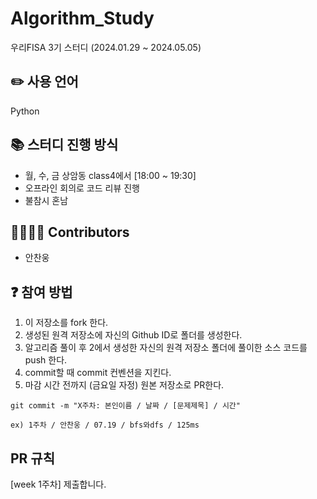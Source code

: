 # Algorithm_Study
우리FISA 3기 스터디 (2024.01.29 ~ 2024.05.05)

## ✏️ 사용 언어
Python

## 📚 스터디 진행 방식
- 월, 수, 금 상암동 class4에서 [18:00 ~ 19:30]
- 오프라인 회의로 코드 리뷰 진행
- 불참시 혼남

## 👨‍👩‍👧‍👦 Contributors
- 안찬웅

## ❓ 참여 방법
1. 이 저장소를 fork 한다.
2. 생성된 원격 저장소에 자신의 Github ID로 폴더를 생성한다.
3. 알고리즘 풀이 후 2에서 생성한 자신의 원격 저장소 폴더에 풀이한 소스 코드를 push 한다.
4. commit할 때 commit 컨벤션을 지킨다.
5. 마감 시간 전까지 (금요일 자정) 원본 저장소로 PR한다.

```
git commit -m "X주차: 본인이름 / 날짜 / [문제제목] / 시간"

ex) 1주차 / 안찬웅 / 07.19 / bfs와dfs / 125ms
```

## PR 규칙
[week 1주차] 제출합니다.

<br/>


